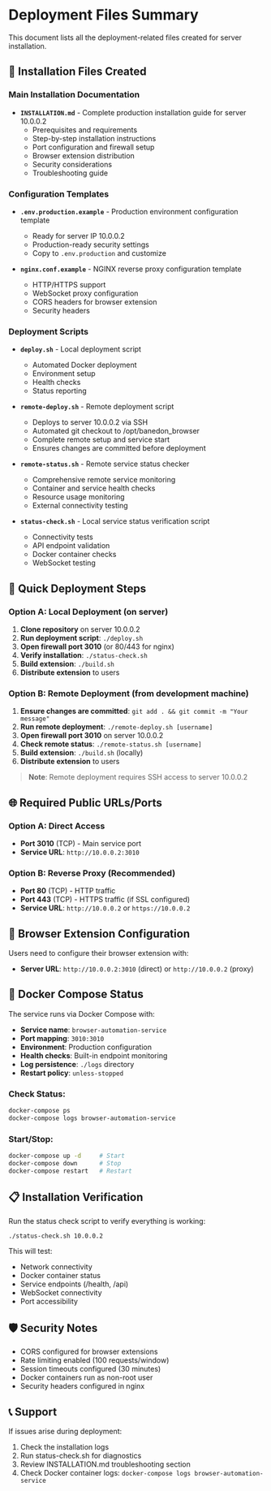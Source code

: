 # Deployment Files Summary

This document lists all the deployment-related files created for server installation.

## 📁 Installation Files Created

### Main Installation Documentation
- **`INSTALLATION.md`** - Complete production installation guide for server 10.0.0.2
  - Prerequisites and requirements
  - Step-by-step installation instructions
  - Port configuration and firewall setup
  - Browser extension distribution
  - Security considerations
  - Troubleshooting guide

### Configuration Templates
- **`.env.production.example`** - Production environment configuration template
  - Ready for server IP 10.0.0.2
  - Production-ready security settings
  - Copy to `.env.production` and customize

- **`nginx.conf.example`** - NGINX reverse proxy configuration template
  - HTTP/HTTPS support
  - WebSocket proxy configuration
  - CORS headers for browser extension
  - Security headers

### Deployment Scripts
- **`deploy.sh`** - Local deployment script
  - Automated Docker deployment
  - Environment setup
  - Health checks
  - Status reporting

- **`remote-deploy.sh`** - Remote deployment script
  - Deploys to server 10.0.0.2 via SSH
  - Automated git checkout to /opt/banedon_browser
  - Complete remote setup and service start
  - Ensures changes are committed before deployment

- **`remote-status.sh`** - Remote service status checker
  - Comprehensive remote service monitoring
  - Container and service health checks
  - Resource usage monitoring
  - External connectivity testing

- **`status-check.sh`** - Local service status verification script
  - Connectivity tests
  - API endpoint validation
  - Docker container checks
  - WebSocket testing

## 🚀 Quick Deployment Steps

### Option A: Local Deployment (on server)
1. **Clone repository** on server 10.0.0.2
2. **Run deployment script**: `./deploy.sh`
3. **Open firewall port 3010** (or 80/443 for nginx)
4. **Verify installation**: `./status-check.sh`
5. **Build extension**: `./build.sh`
6. **Distribute extension** to users

### Option B: Remote Deployment (from development machine)
1. **Ensure changes are committed**: `git add . && git commit -m "Your message"`
2. **Run remote deployment**: `./remote-deploy.sh [username]`
3. **Open firewall port 3010** on server 10.0.0.2
4. **Check remote status**: `./remote-status.sh [username]`
5. **Build extension**: `./build.sh` (locally)
6. **Distribute extension** to users

> **Note**: Remote deployment requires SSH access to server 10.0.0.2

## 🌐 Required Public URLs/Ports

### Option A: Direct Access
- **Port 3010** (TCP) - Main service port
- **Service URL**: `http://10.0.0.2:3010`

### Option B: Reverse Proxy (Recommended)
- **Port 80** (TCP) - HTTP traffic
- **Port 443** (TCP) - HTTPS traffic (if SSL configured)
- **Service URL**: `http://10.0.0.2` or `https://10.0.0.2`

## 📱 Browser Extension Configuration

Users need to configure their browser extension with:
- **Server URL**: `http://10.0.0.2:3010` (direct) or `http://10.0.0.2` (proxy)

## 🔧 Docker Compose Status

The service runs via Docker Compose with:
- **Service name**: `browser-automation-service`
- **Port mapping**: `3010:3010`
- **Environment**: Production configuration
- **Health checks**: Built-in endpoint monitoring
- **Log persistence**: `./logs` directory
- **Restart policy**: `unless-stopped`

### Check Status:
```bash
docker-compose ps
docker-compose logs browser-automation-service
```

### Start/Stop:
```bash
docker-compose up -d     # Start
docker-compose down      # Stop
docker-compose restart   # Restart
```

## 📋 Installation Verification

Run the status check script to verify everything is working:
```bash
./status-check.sh 10.0.0.2
```

This will test:
- Network connectivity
- Docker container status
- Service endpoints (/health, /api)
- WebSocket connectivity
- Port accessibility

## 🛡 Security Notes

- CORS configured for browser extensions
- Rate limiting enabled (100 requests/window)
- Session timeouts configured (30 minutes)
- Docker containers run as non-root user
- Security headers configured in nginx

## 📞 Support

If issues arise during deployment:
1. Check the installation logs
2. Run status-check.sh for diagnostics
3. Review INSTALLATION.md troubleshooting section
4. Check Docker container logs: `docker-compose logs browser-automation-service`
